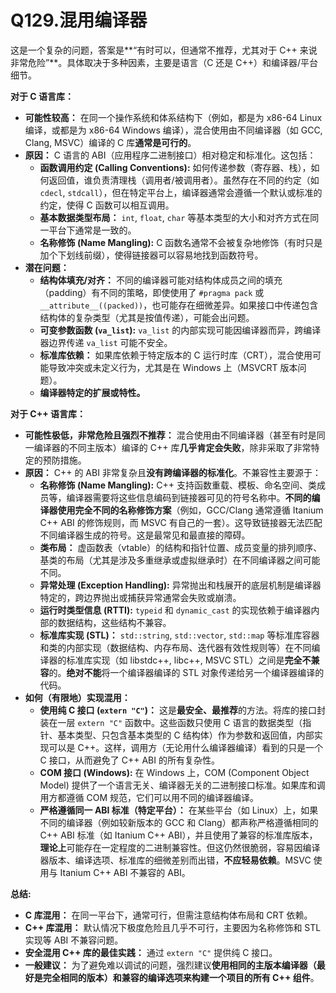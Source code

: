 # Q129.混用编译器

这是一个复杂的问题，答案是**“有时可以，但通常不推荐，尤其对于 C++ 来说非常危险”**。具体取决于多种因素，主要是语言（C 还是 C++）和编译器/平台细节。

**对于 C 语言库：**

*   **可能性较高：** 在同一个操作系统和体系结构下（例如，都是为 x86-64 Linux 编译，或都是为 x86-64 Windows 编译），混合使用由不同编译器（如 GCC, Clang, MSVC）编译的 C 库**通常是可行的**。
*   **原因：** C 语言的 ABI（应用程序二进制接口）相对稳定和标准化。这包括：
    *   **函数调用约定 (Calling Conventions):** 如何传递参数（寄存器、栈），如何返回值，谁负责清理栈（调用者/被调用者）。虽然存在不同的约定（如 `cdecl`, `stdcall`），但在特定平台上，编译器通常会遵循一个默认或标准的约定，使得 C 函数可以相互调用。
    *   **基本数据类型布局：** `int`, `float`, `char` 等基本类型的大小和对齐方式在同一平台下通常是一致的。
    *   **名称修饰 (Name Mangling):** C 函数名通常不会被复杂地修饰（有时只是加个下划线前缀），使得链接器可以容易地找到函数符号。
*   **潜在问题：**
    *   **结构体填充/对齐：** 不同的编译器可能对结构体成员之间的填充（padding）有不同的策略，即使使用了 `#pragma pack` 或 `__attribute__((packed))`，也可能存在细微差异。如果接口中传递包含结构体的复杂类型（尤其是按值传递），可能会出问题。
    *   **可变参数函数 (`va_list`):** `va_list` 的内部实现可能因编译器而异，跨编译器边界传递 `va_list` 可能不安全。
    *   **标准库依赖：** 如果库依赖于特定版本的 C 运行时库（CRT），混合使用可能导致冲突或未定义行为，尤其是在 Windows 上（MSVCRT 版本问题）。
    *   **编译器特定的扩展或特性。**

**对于 C++ 语言库：**

*   **可能性极低，非常危险且强烈不推荐：** 混合使用由不同编译器（甚至有时是同一编译器的不同主版本）编译的 C++ 库**几乎肯定会失败**，除非采取了非常特定的预防措施。
*   **原因：** C++ 的 ABI 非常复杂且**没有跨编译器的标准化**。不兼容性主要源于：
    *   **名称修饰 (Name Mangling):** C++ 支持函数重载、模板、命名空间、类成员等，编译器需要将这些信息编码到链接器可见的符号名称中。**不同的编译器使用完全不同的名称修饰方案**（例如，GCC/Clang 通常遵循 Itanium C++ ABI 的修饰规则，而 MSVC 有自己的一套）。这导致链接器无法匹配不同编译器生成的符号。这是最常见和最直接的障碍。
    *   **类布局：** 虚函数表（vtable）的结构和指针位置、成员变量的排列顺序、基类的布局（尤其是涉及多重继承或虚拟继承时）在不同编译器之间可能不同。
    *   **异常处理 (Exception Handling):** 异常抛出和栈展开的底层机制是编译器特定的，跨边界抛出或捕获异常通常会失败或崩溃。
    *   **运行时类型信息 (RTTI):** `typeid` 和 `dynamic_cast` 的实现依赖于编译器内部的数据结构，这些结构不兼容。
    *   **标准库实现 (STL)：** `std::string`, `std::vector`, `std::map` 等标准库容器和类的内部实现（数据结构、内存布局、迭代器有效性规则等）在不同编译器的标准库实现（如 libstdc++, libc++, MSVC STL）之间是**完全不兼容**的。**绝对不能**将一个编译器编译的 STL 对象传递给另一个编译器编译的代码。
*   **如何（有限地）实现混用：**
    *   **使用纯 C 接口 (`extern "C"`)：** 这是**最安全、最推荐**的方法。将库的接口封装在一层 `extern "C"` 函数中。这些函数只使用 C 语言的数据类型（指针、基本类型、只包含基本类型的 C 结构体）作为参数和返回值，内部实现可以是 C++。这样，调用方（无论用什么编译器编译）看到的只是一个 C 接口，从而避免了 C++ ABI 的所有复杂性。
    *   **COM 接口 (Windows):** 在 Windows 上，COM (Component Object Model) 提供了一个语言无关、编译器无关的二进制接口标准。如果库和调用方都遵循 COM 规范，它们可以用不同的编译器编译。
    *   **严格遵循同一 ABI 标准（特定平台）：** 在某些平台（如 Linux）上，如果不同的编译器（例如较新版本的 GCC 和 Clang）都声称严格遵循相同的 C++ ABI 标准（如 Itanium C++ ABI），并且使用了兼容的标准库版本，**理论上**可能存在一定程度的二进制兼容性。但这仍然很脆弱，容易因编译器版本、编译选项、标准库的细微差别而出错，**不应轻易依赖**。MSVC 使用与 Itanium C++ ABI 不兼容的 ABI。

**总结:**

*   **C 库混用：** 在同一平台下，通常可行，但需注意结构体布局和 CRT 依赖。
*   **C++ 库混用：** 默认情况下极度危险且几乎不可行，主要因为名称修饰和 STL 实现等 ABI 不兼容问题。
*   **安全混用 C++ 库的最佳实践：** 通过 `extern "C"` 提供纯 C 接口。
*   **一般建议：** 为了避免难以调试的问题，强烈建议**使用相同的主版本编译器（最好是完全相同的版本）和兼容的编译选项来构建一个项目的所有 C++ 组件**。